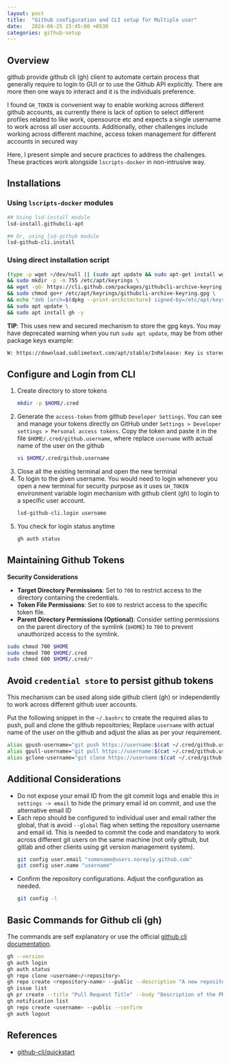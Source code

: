 ```yaml
---
layout: post
title:  "Github configuration and CLI setup for Multiple user"
date:   2024-08-25 15:45:00 +0530
categories: github-setup
---
```



## Overview

github provide github cli (gh) client to automate certain process that generally require to login to GUI or to use the Github API explicitly. There are more then one ways to interact and it is the individuals preference.

I found `GH_TOKEN` is convenient way to enable working across different github accounts, as currently there is lack of option to select different profiles related to like work, opensource etc and expects a single username to work across all user accounts. Additionally, other challenges include working across different machine, access token management for different accounts in secured way

Here, I present simple and secure practices to address the challenges. These practices work alongside `lscripts-docker` in non-intrusive way.


## Installations

### Using `lscripts-docker` modules

```bash
## Using lsd-install module
lsd-install.githubcli-apt

## Or, using lsd-github module
lsd-github-cli.install
```


### Using direct installation script

```bash
(type -p wget >/dev/null || (sudo apt update && sudo apt-get install wget -y)) \
&& sudo mkdir -p -m 755 /etc/apt/keyrings \
&& wget -qO- https://cli.github.com/packages/githubcli-archive-keyring.gpg | sudo tee /etc/apt/keyrings/githubcli-archive-keyring.gpg > /dev/null \
&& sudo chmod go+r /etc/apt/keyrings/githubcli-archive-keyring.gpg \
&& echo "deb [arch=$(dpkg --print-architecture) signed-by=/etc/apt/keyrings/githubcli-archive-keyring.gpg] https://cli.github.com/packages stable main" | sudo tee /etc/apt/sources.list.d/github-cli.list > /dev/null \
&& sudo apt update \
&& sudo apt install gh -y
```


**TIP**: This uses new and secured mechanism to store the gpg keys. You may have deprecated warning when you run `sudo apt update`, may be from other package keys example:

```bash
W: https://download.sublimetext.com/apt/stable/InRelease: Key is stored in legacy trusted.gpg keyring (/etc/apt/trusted.gpg), see the DEPRECATION section in apt-key(8) for details.
```



## Configure and Login from CLI

1. Create directory to store tokens
    ```bash
    mkdir -p $HOME/.cred
    ```
2. Generate the `access-token` from github `Developer Settings`. You can see and manage your tokens directly on GitHub under `Settings > Developer settings > Personal access tokens`. Copy the token and paste it in the file `$HOME/.cred/github.username`, where replace `username` with actual name of the user on the github
    ```bash
    vi $HOME/.cred/github.username
    ```
3. Close all the existing terminal and open the new terminal
4. To login to the given username. You would need to login whenever you open a new terminal for security purpose as it uses `GH_TOKEN` environment variable login mechanism with github client (gh) to login to a specific user account.
    ```bash
    lsd-github-cli.login username
    ```
5. You check for login status anytime
    ```bash
    gh auth status
    ```

## Maintaining Github Tokens


**Security Considerations**

* **Target Directory Permissions**: Set to `700` to restrict access to the directory containing the credentials.
* **Token File Permissions**: Set to `600` to restrict access to the specific token file.
* **Parent Directory Permissions (Optional)**: Consider setting permissions on the parent directory of the symlink (`$HOME`) to `700` to prevent unauthorized access to the symlink.


```bash
sudo chmod 700 $HOME
sudo chmod 700 $HOME/.cred
sudo chmod 600 $HOME/.cred/*
```

## Avoid `credential store` to persist github tokens

This mechanism can be used along side github client (gh) or independently to work across different github user accounts.

Put the following snippet in the `~/.bashrc` to create the required alias to push, pull and clone the github repositories; Replace `username` with actual name of the user on the github and adjust the alias as per your requirement.

```bash
alias gpush-username="git push https://username:$(cat ~/.cred/github.username)@github.com/username/$(basename $PWD).git"
alias gpull-username="git pull https://username:$(cat ~/.cred/github.username)@github.com/username/$(basename $PWD).git"
alias gclone-username="git clone https://username:$(cat ~/.cred/github.username)@github.com/$@"
```


## Additional Considerations

* Do not expose your email ID from the git commit logs and enable this in `settings -> email` to hide the primary email  id on commit, and use the alternative email ID 
* Each repo should be configured to individual user and email rather the global, that is avoid `--global` flag when setting the repository username and email id. This is needed to commit the code and mandatory to work across different git users on the same machine (not only github, but gitlab and other clients using git version management system).
    ```bash
    git config user.email "somename@users.noreply.github.com"
    git config user.name "username"
    ```
* Confirm the repository configurations. Adjust the configuration as needed.
    ```bash
    git config -l
    ```


## Basic Commands for Github cli (gh)

The commands are self explanatory or use the official [github cli documentation](https://docs.github.com/en/github-cli/github-cli/quickstart).

```bash
gh --version
gh auth login
gh auth status
gh repo clone <username>/<repository>
gh repo create <repository-name> --public --description "A new repository"
gh issue list
gh pr create --title "Pull Request Title" --body "Description of the PR"
gh notification list
gh repo create <username> --public --confirm
gh auth logout
```


## References

* [github-cli/quickstart](https://docs.github.com/en/github-cli/github-cli/quickstart)
